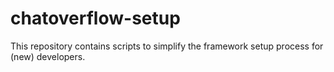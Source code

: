 # chatoverflow-setup
This repository contains scripts to simplify the framework setup process for (new) developers.

